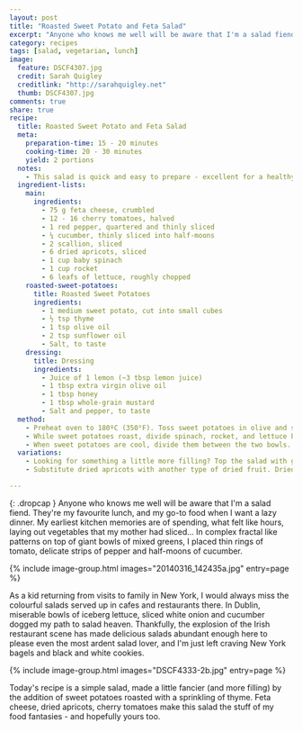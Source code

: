 ```yaml
---
layout: post
title: "Roasted Sweet Potato and Feta Salad"
excerpt: "Anyone who knows me well will be aware that I'm a salad fiend. They're my favourite lunch, and my go-to food when I want a lazy dinner. My earliest kitchen memories are of spending, what felt like hours, laying out vegetables that my mother had sliced..."
category: recipes
tags: [salad, vegetarian, lunch]
image:
  feature: DSCF4307.jpg
  credit: Sarah Quigley
  creditlink: "http://sarahquigley.net"
  thumb: DSCF4307.jpg
comments: true
share: true
recipe:
  title: Roasted Sweet Potato and Feta Salad
  meta:
    preparation-time: 15 - 20 minutes
    cooking-time: 20 - 30 minutes
    yield: 2 portions
  notes:
    - This salad is quick and easy to prepare - excellent for a healthy lunch or light dinner.
  ingredient-lists:
    main:
      ingredients:
        - 75 g feta cheese, crumbled
        - 12 - 16 cherry tomatoes, halved
        - 1 red pepper, quartered and thinly sliced
        - ¼ cucumber, thinly sliced into half-moons
        - 2 scallion, sliced
        - 6 dried apricots, sliced
        - 1 cup baby spinach
        - 1 cup rocket
        - 6 leafs of lettuce, roughly chopped
    roasted-sweet-potatoes:
      title: Roasted Sweet Potatoes
      ingredients:
        - 1 medium sweet potato, cut into small cubes
        - ½ tsp thyme
        - 1 tsp olive oil
        - 2 tsp sunflower oil
        - Salt, to taste
    dressing:
      title: Dressing
      ingredients:
        - Juice of 1 lemon (~3 tbsp lemon juice)
        - 1 tbsp extra virgin olive oil
        - 1 tbsp honey
        - 1 tbsp whole-grain mustard
        - Salt and pepper, to taste
  method:
    - Preheat oven to 180ºC (350°F). Toss sweet potatoes in olive and sunflower oils, and season with thyme and a little salt. Roast sweet potatoes for 20 - 30 minutes, until soft, and a lightly crisped and browned. Remove them from the oven, and allow them to cool.
    - While sweet potatoes roast, divide spinach, rocket, and lettuce between two bowls or plates. Top each bowl with half the cucumber, pepper and tomatoes. Prepare the dressing by whisking together lemon juice, oil, honey and mustard, then seasoning to taste.
    - When sweet potatoes are cool, divide them between the two bowls. Top each bowl with the crumbled feta and scallions. Drizzle half the dressing over each salad.
  variations:
    - Looking for something a little more filling? Top the salad with grilled chicken or add some nuts or seeds.
    - Substitute dried apricots with another type of dried fruit. Dried figs or dates could both be excellent.

---
```


{: .dropcap }
Anyone who knows me well will be aware that I'm a salad fiend. They're my favourite lunch, and my go-to food when I want a lazy dinner. My earliest kitchen memories are of spending, what felt like hours, laying out vegetables that my mother had sliced... In complex fractal like patterns on top of giant bowls of mixed greens, I placed thin rings of  tomato, delicate strips of pepper and half-moons of cucumber.

{% include image-group.html images="20140316_142435a.jpg" entry=page %}

As a kid returning from visits to family in New York, I would always miss the colourful salads served up in cafes and restaurants there. In Dublin, miserable bowls of iceberg lettuce, sliced white onion and cucumber dogged my path to salad heaven. Thankfully, the explosion of the Irish restaurant scene has made delicious salads abundant enough here to please even the most ardent salad lover, and I'm just left craving New York bagels and black and white cookies.

{% include image-group.html images="DSCF4333-2b.jpg" entry=page %}

Today's recipe is a simple salad, made a little fancier (and more filling) by the addition of sweet potatoes roasted with a sprinkling of thyme. Feta cheese, dried apricots, cherry tomatoes make this salad the stuff of my food fantasies - and hopefully yours too.
